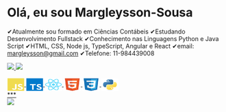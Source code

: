 # Olá, eu sou Margleysson-Sousa
✔Atualmente sou formado em Ciências Contábeis
✔Estudando Desenvolvimento Fullstack
✔Conhecimento nas Linguagens Python e Java Script
✔HTML, CSS, Node js, TypeScript, Angular e React
✔email: margleysson@gmail.com
✔Telefone: 11-984439008

<div>
  <a href="https://github.com/Margleysson">
  <img height="180em" src="https://github-readme-stats.vercel.app/api?username=Margleysson&show_icons=true&theme=dark&include_all_commits=true&count_private=true"/>
  <img height="180em" src="https://github-readme-stats.vercel.app/api/top-langs/?username=Margleysson&layout=compact&langs_count=7&theme=dark"/>
</div>
  
 <div style = "display: inline_block"><br>
  <img align="center" alt="Margleysson-Js" height="30" width="40" src="https://raw.githubusercontent.com/devicons/devicon/master/icons/javascript/javascript-plain.svg">
  <img align="center" alt="Margleysson-Ts" height="30" width="40" src="https://raw.githubusercontent.com/devicons/devicon/master/icons/typescript/typescript-plain.svg">
  <img align="center" alt="Margleysson-React" height="30" width="40" src="https://raw.githubusercontent.com/devicons/devicon/master/icons/react/react-original.svg">
  <img align="center" alt="Margleysson-HTML" height="30" width="40" src="https://raw.githubusercontent.com/devicons/devicon/master/icons/html5/html5-original.svg">
  <img align="center" alt="Margleysson-CSS" height="30" width="40" src="https://raw.githubusercontent.com/devicons/devicon/master/icons/css3/css3-original.svg">
  <img align="center" alt="Margleysson-Python" height="30" width="40" src="https://raw.githubusercontent.com/devicons/devicon/master/icons/python/python-original.svg">
</div>
***
<div>
    <a href="https://www.linkedin.com/in/margleysson-sousa-0b04b724" target="_blank"><img src="https://img.shields.io/badge/-LinkedIn-%230077B5?style=for-the-badge&logo=linkedin&logoColor=white" target="_blank"></a>
</div>
